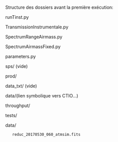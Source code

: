 Structure des dossiers avant la première exécution: 

runTinst.py 

TransmissionInstrumentale.py

SpectrumRangeAirmass.py

SpectrumAirmassFixed.py

parameters.py

sps/ (vide)

prod/

  data_txt/ (vide)
    
  data/(lien symbolique vers CTIO...)
    
throughput/

tests/

   data/ 

       reduc_20170530_060_atmsim.fits
